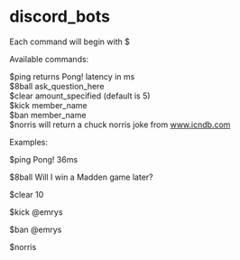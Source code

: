 # discord_bots

Each command will begin with $

Available commands:

$ping returns Pong! latency in ms\
$8ball ask_question_here\
$clear amount_specified (default is 5)\
$kick member_name\
$ban member_name\
$norris will return a chuck norris joke from www.icndb.com

Examples:

$ping     Pong! 36ms

$8ball Will I win a Madden game later?

$clear 10

$kick @emrys

$ban @emrys

$norris
